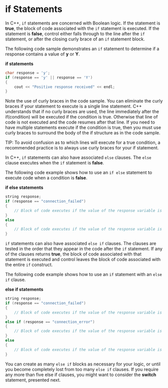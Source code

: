 # if Statements

In C++, ```if``` statements are concerned with Boolean logic. If the statement is **true**, the block 
of code associated with the ```if``` statement is executed.  If the statement is **false**, control
either falls through to the line after the ```if``` statement, or after the closing curly brace of an ```if``` statement block.

The following code sample demonstrates an ```if``` statement to determine if a response contains a value of **y** or **Y**.

**if statements**
```cpp
char response = 'y';
if (response == 'y' || response == 'Y')
{
    cout << "Positive response received" << endl;
}
```
Note the use of curly braces in the code sample.  You can eliminate the curly braces 
if your statement to execute is a single line statement.  C++ understands that if no curly braces
are used, the line immediately after the if(condition) will be executed if the condition is true.
Otherwise that line of code is not executed and the code resumes after that line.  If you need to
have multiple statements execute if the condition is true, then you must use curly braces to 
surround the body of the if structure as in the code sample.  

TIP: To avoid confusion as to which lines will execute for a true condition, a recommended practice
is to always use curly braces for your if statement.

In C++, ```if``` statements can also have associated ```else``` clauses. The ```else``` clause executes when the ```if``` statement is **false**.

The following code example shows how to use an ```if else``` statement to execute code when a condition is **false**.

**if else statements**
```cpp
string response;
if (response == "connection_failed")
{
    // Block of code executes if the value of the response variable is "connection_failed".
}
else
{
    // Block of code executes if the value of the response variable is not "connection_failed".
}
```
```if``` statements can also have associated ```else if``` clauses. The clauses are tested in the order
that they appear in the code after the ```if``` statement. If any of the clauses returns **true**,
the block of code associated with that statement is executed and control leaves the block of
code associated with the entire ```if``` construct.

The following code example shows how to use an ```if``` statement with an ```else if``` clause.

**else if statements**
```cpp
string response;
if (response == "connection_failed")
{
    // Block of code executes if the value of the response variable is "connection_failed".
}
else if (response == "connection_error")
{
    // Block of code executes if the value of the response variable is "connection_error".
}
else
{
    // Block of code executes if the value of the response variable is neither above responses.
}
```
You can create as many ```else if``` blocks as necessary for your logic, or until you become completely
lost from too many ```else if``` clauses.  If you require any more than five else if clauses, you might
want to consider the **switch** statement, presented next.

